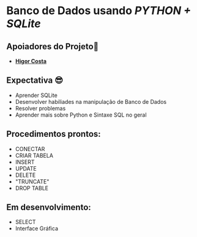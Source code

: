 # Banco de Dados usando *PYTHON + SQLite*
## Apoiadores do Projeto🤝
- <a href="https://github.com/HiCosta">**Higor Costa**<a>

## Expectativa 😎
- Aprender SQLite
- Desenvolver habiliades na manipulação de Banco de Dados
- Resolver problemas
- Aprender mais sobre Python e Sintaxe SQL no geral 

## Procedimentos prontos:
- CONECTAR
- CRIAR TABELA
- INSERT
- UPDATE
- DELETE
- "TRUNCATE"
- DROP TABLE

## Em desenvolvimento:
- SELECT
- Interface Gráfica
